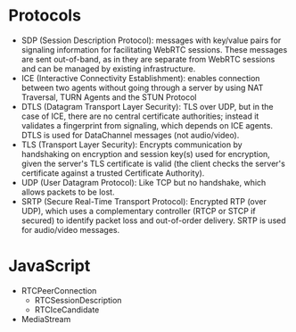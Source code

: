 # Protocols

- SDP (Session Description Protocol): messages with key/value pairs for signaling information for facilitating WebRTC sessions. These messages are sent out-of-band, as in they are separate from WebRTC sessions and can be managed by existing infrastructure.
- ICE (Interactive Connectivity Establishment): enables connection between two agents without going through a server by using NAT Traversal, TURN Agents and the STUN Protocol
- DTLS (Datagram Transport Layer Security): TLS over UDP, but in the case of ICE, there are no central certificate authorities; instead it validates a fingerprint from signaling, which depends on ICE agents. DTLS is used for DataChannel messages (not audio/video).
- TLS (Transport Layer Security): Encrypts communication by handshaking on encryption and session key(s) used for encryption, given the server's TLS certificate is valid (the client checks the server's certificate against a trusted Certificate Authority).
- UDP (User Datagram Protocol): Like TCP but no handshake, which allows packets to be lost.
- SRTP (Secure Real-Time Transport Protocol): Encrypted RTP (over UDP), which uses a complementary controller (RTCP or STCP if secured) to identify packet loss and out-of-order delivery. SRTP is used for audio/video messages.

# JavaScript

- RTCPeerConnection
  - RTCSessionDescription
  - RTCIceCandidate
- MediaStream